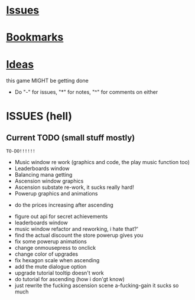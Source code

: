 # [Issues](#issues)
# [Bookmarks](#bookmarks)
# [Ideas](#ideas)

this game MIGHT be getting done

* Do "-" for issues, "*" for notes, "^" for comments on either

# ISSUES (hell)
## Current TODO (small stuff mostly)

<!-- ================ -->
	TO-DO!!!!!!
<!-- ================ -->

<!-- ===== LEFT TO DO ====== -->
- Music window re work (graphics and code, the play music function too)
- Leaderboards window
- Balancing mana getting
- Ascension window graphics
- Ascension substate re-work, it sucks really hard!
- Powerup graphics and animations

<!-- balancing -->
- do the prices increasing after ascending

<!-- code -->
- figure out api for secret achievements
- leaderboards window
- music window refactor and reworking, i hate that?'
- find the actual discount the store powerup gives you
- fix some powerup animations
- change onmousepress to onclick
- change color of upgrades
- fix hexagon scale when ascending
- add the mute dialogue option
- upgrade tutorial tooltip doesn't work
- do tutorial for ascending (how i don'gt know)
- just rewrite the fucking ascension scene a-fucking-gain it sucks so much
